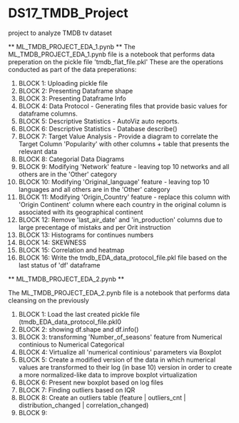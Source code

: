 # DS17_TMDB_Project
project to analyze TMDB tv dataset


** ML_TMDB_PROJECT_EDA_1.pynb
**
The ML_TMDB_PROJECT_EDA_1.pynb file is a notebook that performs data preperation on the pickle file 'tmdb_flat_file.pkl'
These are the operations conducted as part of the data preperations:
1) BLOCK 1: Uploading pickle file
2) BLOCK 2: Presenting Dataframe shape
3) BLOCK 3: Presenting Dataframe Info
4) BLOCK 4: Data Protocol - Generating files that provide basic values for dataframe columns.
5) BLOCK 5: Descriptive Statistics - AutoViz auto reports.
6) BLOCK 6: Descriptive Statistics - Database describe()
7) BLOCK 7: Target Value Analysis - Provide a diagram to correlate the Target Column 'Popularity' with other columns + table that presents the relevant data
8) BLOCK 8: Categorial Data Diagrams
9) BLOCK 9: Modifying 'Network' feature - leaving top 10 networks and all others are in the 'Other' category
10) BLOCK 10: Modifying 'Original_language' feature - leaving top 10 languages and all others are in the 'Other' category
11) BLOCK 11: Modifying 'Origin_Country' feature - replace this column with 'Origin Continent' column where each country in the original column is associated with its geographical continent
12) BLOCK 12: Remove 'last_air_date' and 'in_production' columns due to large precentage of mistaks and per Orit instruction
13) BLOCK 13: Histograms for continues numbers
14) BLOCK 14: SKEWNESS
15) BLOCK 15: Correlation and heatmap
16) BLOCK 16: Write the tmdb_EDA_data_protocol_file.pkl file based on the last status of 'df' dataframe

** ML_TMDB_PROJECT_EDA_2.pynb
**

The ML_TMDB_PROJECT_EDA_2.pynb file is a notebook that performs data cleansing on the previously 
1) BLOCK 1: Load the last created pickle file (tmdb_EDA_data_protocol_file.pkl0
2) BLOCK 2: showing df.shape and df.info()
3) BLOCK 3: transforming 'Number_of_seasons' feature from Numerical continious to Numerical Categorical
4) BLOCK 4: Virtualize all 'numerical continious' parameters via Boxplot
5) BLOCK 5: Create a modified version of the data in which numerical values are transformed to their log (in base 10) version in order to 
create a more normalized-like data to improve boxplot virtualization
6) BLOCK 6: Present new boxplot based on log files
7) BLOCK 7: Finding outliers based on IQR
8) BLOCK 8: Create an outliers table (feature	| outliers_cnt | distribution_changed | correlation_changed)
9) BLOCK 9: 
